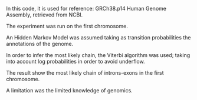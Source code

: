 In this code, it is used for reference: GRCh38.p14 Human Genome Assembly, retrieved from NCBI.

The experiment was run on the first chromosome.

An Hidden Markov Model was assumed taking as transition probabilities the annotations of the genome.

In order to infer the most likely chain, the Viterbi algorithm was used; taking into account log probabilities in order to avoid underflow.

The result show the most likely chain of introns-exons in the first chromosome.

A limitation was the limited knowledge of genomics.
